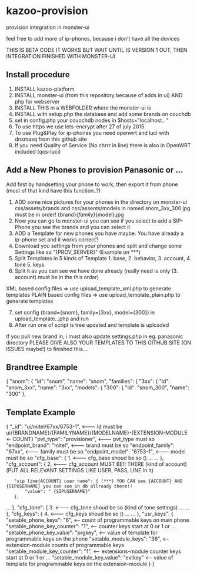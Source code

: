 # kazoo-provision
provision integration in monster-ui

feel free to add more of ip-phones, because i don't have all the devices

THIS IS BETA CODE IT WORKS BUT WAIT UNTIL IS VERSION 1 OUT, THEN INTEGRATION FINISHED WITH MONSTER-UI

Install procedure
-----------------
1. INSTALL kazoo-platform
2. INSTALL monster-ui (from this repository because of adds in ui) AND php for webserver
4. INSTALL THIS in a WEBFOLDER where the monster-ui is
5. INSTALL with setup.php the database and add some brands on couchdb
6. set in config.php your couochdb nodes in $hosts="localhost.. "
7. To use https we use lets-encrypt after 27 of july 2015
8. To use Plug&Play for ip-phones you need openwrt and luci with dnsmasq from this github site
9. If you need Quality of Service (No chrrr in line) there is also in OpenWRT included (qos-luci) 

Add a New Phones to provision Panasonic or ...
----------------------------------------------
Add first by handsetting your phone to work, then export it from phone (most of that kind have this function..?)

1. ADD some nice pictures for your phones in the directory on monster-ui css/assets/brands and css/assents/models in named snom_3xx_300.jpg must be in order! {brand}_{family}_{model}.jpg
2. Now you can go to monster-ui you can see if you select to add a SIP-Phone you see the brands and you can select it
3. ADD a Template for new phones you have maybe. You have already a ip-phone set and it works correct?
4. Download you settings from your phones and split and change some Settings like so "{PROV_SERVER}" (Example on ***)
5. Split Templates in 5 kinds of Template 1. base, 2. behavior, 3. account, 4. tone  5. keys.
6. Split it as you can see we have done already (really need is only (3. account) must be in the this order)

XML based config files    => use upload_template_xml.php to generate templates
PLAIN based config files  => use upload_template_plain.php to generate templates 

7. set config (brand={snom}, family={3xx}, model={300}) in upload_template...php and run
8. After run one of script is tree updated and template is uploaded

If you pull new brand in, i must also update settings.php in eg. panasonic directory
PLEASE GIVE ALSO YOUR TEMPLATES TO THIS GITHUB SITE (ON ISSUES maybe!) to finished this....

Brandtree Example
-----------------
{
   "snom": {
       "id": "snom",
       "name": "snom",
       "families": {
           "3xx": {
               "id": "snom_3xx",
               "name": "3xx",
               "models": {
                   "300": {
                       "id": "snom_300",
                       "name": "300"
                   },

Template Example
----------------
{
   "_id": "ui/mitel/67xx/6753-1",   <--- Id must be ui/{BRANDNAME}/{FAMILYNAME}/{MODELNAME}-{EXTENSION-MODULE <- COUNT}
   "pvt_type": "provisioner",       <--- pvt_type must so
   "endpoint_brand": "mitel",       <--- brand must be so
   "endpoint_family": "67xx",       <--- family must be so
   "endpoint_model": "6753-1",      <--- model must be so
   "cfg_base": {                1.  <--- cfg_base shoud be so ()
...
...
  },
   "cfg_account": {             2.  <--- cfg_account MUST BE!! THERE (kind of account) (PUT ALL RELEVANT SETTINGS LIKE USER, PASS, LINE in it)

       "sip line{ACCOUNT} user name": { (***) YOU CAN see {ACCOUNT} AND {SIPUSERNAME} you can see in db allready there!!
           "value": " {SIPUSERNAME}"
       },
...
  },
   "cfg_tone": {                3.  <--- cfg_tone shoud be so (kind of tone settings)
...
...
  },
   "cfg_keys": {                4.  <--- cfg_keys shoud be so ()
...
...
  },
  "usr_keys": {
       "setable_phone_keys": "6",           <-- count of programmable keys on main phone
       "setable_phone_key_counter": "1",    <-- counter keys start at 0 or 1 or ...
       "setable_phone_key_value": "prgkey", <-- value of template for programmable keys on the phone
       "setable_module_keys": "36",         <-- extension-module counts of programmable keys
       "setable_module_key_counter": "1",   <-- extensions-module counter keys start at 0 or 1 or ...
       "setable_module_key_value": "extkey" <-- value of template for programmable keys on the extension-module
  }
}

